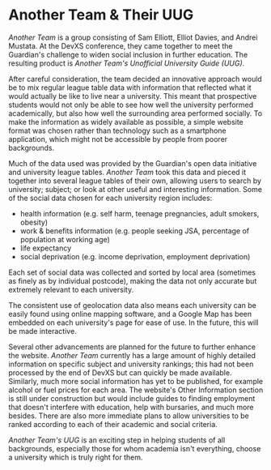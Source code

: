 Another Team & Their UUG
========================

*Another Team* is a group consisting of Sam Elliott, Elliot Davies, and Andrei Mustata. At the DevXS conference, they came together to meet the Guardian's challenge to widen social inclusion in further education. The resulting product is *Another Team's Unofficial University Guide (UUG)*.

After careful consideration, the team decided an innovative approach would be to mix regular league table data with information that reflected what it would actually be like to live near a university. This meant that prospective students would not only be able to see how well the university performed academically, but also how well the surrounding area performed socially. To make the information as widely available as possible, a simple website format was chosen rather than technology such as a smartphone application, which might not be accessible by people from poorer backgrounds.

Much of the data used was provided by the Guardian's open data initiative and university league tables. *Another Team* took this data and pieced it together into several league tables of their own, allowing users to search by university; subject; or look at other useful and interesting information. Some of the social data chosen for each university region includes:

 * health information (e.g. self harm, teenage pregnancies, adult smokers, obesity)
 * work & benefits information (e.g. people seeking JSA, percentage of population at working age)
 * life expectancy
 * social deprivation (e.g. income deprivation, employment deprivation)

Each set of social data was collected and sorted by local area (sometimes as finely as by individual postcode), making the data not only accurate but extremely relevant to each university.

The consistent use of geolocation data also means each university can be easily found using online mapping software, and a Google Map has been embedded on each university's page for ease of use. In the future, this will be made interactive.

Several other advancements are planned for the future to further enhance the website. *Another Team* currently has a large amount of highly detailed information on specific subject and university rankings; this had not been processed by the end of DevXS but can quickly be made available. Similarly, much more social information has yet to be published, for example alcohol or fuel prices for each area. The website's Other Information section is still under construction but would include guides to finding employment that doesn't interfere with education, help with bursaries, and much more besides. There are also more immediate plans to allow universities to be ranked according to each of their academic and social criteria.

*Another Team's UUG* is an exciting step in helping students of all backgrounds, especially those for whom academia isn't everything, choose a university which is truly right for them.
